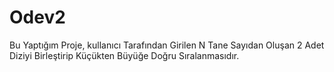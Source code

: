 # Odev2
Bu Yaptığım Proje, kullanıcı Tarafından Girilen N Tane Sayıdan Oluşan 2 Adet Diziyi Birleştirip Küçükten Büyüğe Doğru Sıralanmasıdır.
